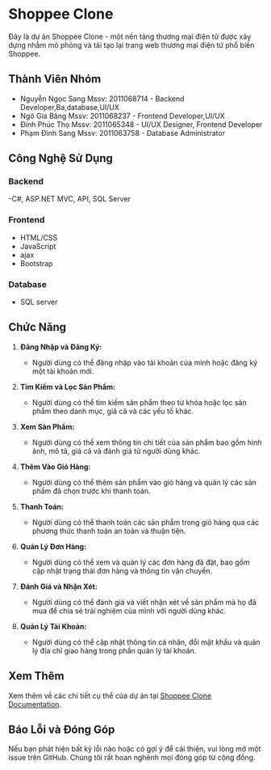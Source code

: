 # Shoppee Clone

Đây là dự án Shoppee Clone - một nền tảng thương mại điện tử được xây dựng nhằm mô phỏng và tái tạo lại trang web thương mại điện tử phổ biến Shoppee.

## Thành Viên Nhóm

- Nguyễn Ngọc Sang Mssv: 2011068714 - Backend Developer,Ba,database,UI/UX
- Ngô Gia Băng     Mssv: 2011068237 - Frontend Developer,UI/UX
- Đinh Phúc Thọ    Mssv: 2011065348 - UI/UX Designer, Frontend Developer
- Phạm Đình Sang   Mssv: 2011063758 - Database Administrator

## Công Nghệ Sử Dụng

### Backend
-C#, ASP.NET MVC, API, SQL Server
### Frontend
- HTML/CSS
- JavaScript
- ajax
- Bootstrap

### Database
- SQL server

## Chức Năng

1. **Đăng Nhập và Đăng Ký:**
   - Người dùng có thể đăng nhập vào tài khoản của mình hoặc đăng ký một tài khoản mới.

2. **Tìm Kiếm và Lọc Sản Phẩm:**
   - Người dùng có thể tìm kiếm sản phẩm theo từ khóa hoặc lọc sản phẩm theo danh mục, giá cả và các yếu tố khác.

3. **Xem Sản Phẩm:**
   - Người dùng có thể xem thông tin chi tiết của sản phẩm bao gồm hình ảnh, mô tả, giá cả và đánh giá từ người dùng khác.

4. **Thêm Vào Giỏ Hàng:**
   - Người dùng có thể thêm sản phẩm vào giỏ hàng và quản lý các sản phẩm đã chọn trước khi thanh toán.

5. **Thanh Toán:**
   - Người dùng có thể thanh toán các sản phẩm trong giỏ hàng qua các phương thức thanh toán an toàn và thuận tiện.

6. **Quản Lý Đơn Hàng:**
   - Người dùng có thể xem và quản lý các đơn hàng đã đặt, bao gồm cập nhật trạng thái đơn hàng và thông tin vận chuyển.

7. **Đánh Giá và Nhận Xét:**
   - Người dùng có thể đánh giá và viết nhận xét về sản phẩm mà họ đã mua để chia sẻ trải nghiệm của mình với người dùng khác.

8. **Quản Lý Tài Khoản:**
   - Người dùng có thể cập nhật thông tin cá nhân, đổi mật khẩu và quản lý địa chỉ giao hàng trong phần quản lý tài khoản.

## Xem Thêm

Xem thêm về các chi tiết cụ thể của dự án tại [Shoppee Clone Documentation](link_to_google_docs).

## Báo Lỗi và Đóng Góp

Nếu bạn phát hiện bất kỳ lỗi nào hoặc có gợi ý để cải thiện, vui lòng mở một issue trên GitHub. Chúng tôi rất hoan nghênh mọi đóng góp từ cộng đồng.

